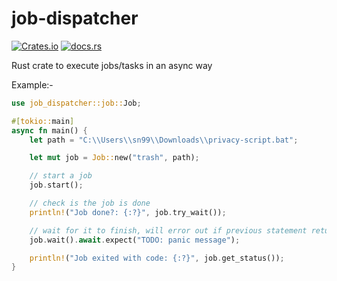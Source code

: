 # job-dispatcher

[![Crates.io](https://img.shields.io/crates/v/job-dispatcher?style=flat-square)](https://crates.io/crates/job_dispatcher/)
[![docs.rs](https://img.shields.io/docsrs/job-dispatcher?style=flat-square)](https://docs.rs/job-dispatcher/latest/job_dispatcher/)

Rust crate to execute jobs/tasks in an async way

Example:-

```rust
use job_dispatcher::job::Job;

#[tokio::main]
async fn main() {
    let path = "C:\\Users\\sn99\\Downloads\\privacy-script.bat";

    let mut job = Job::new("trash", path);

    // start a job
    job.start();

    // check is the job is done
    println!("Job done?: {:?}", job.try_wait());

    // wait for it to finish, will error out if previous statement returns `Ok`, use `match` to handle them
    job.wait().await.expect("TODO: panic message");

    println!("Job exited with code: {:?}", job.get_status());
}
```